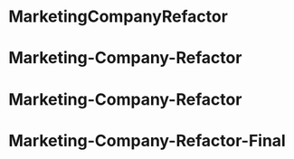 # MarketingCompanyRefactor
# Marketing-Company-Refactor
# Marketing-Company-Refactor
# Marketing-Company-Refactor-Final
